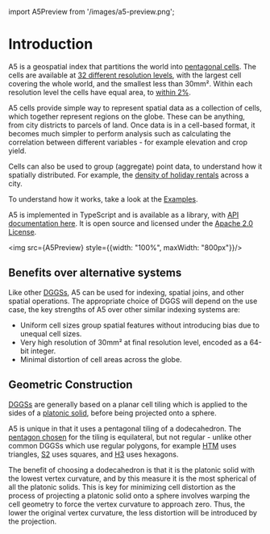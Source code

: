 import A5Preview from '/images/a5-preview.png';

# Introduction
  
A5 is a geospatial index that partitions the world into [pentagonal cells](/examples/teohedron-dodecahedron). The cells are available at [32 different resolution levels](/examples/hierarchy), with the largest cell covering the whole world, and the smallest less than 30mm². Within each resolution level the cells have equal area, to [within 2%](../examples/area).

A5 cells provide simple way to represent spatial data as a collection of cells, which together represent regions on the globe. These can be anything, from city districts to parcels of land. Once data is in a cell-based format, it becomes much simpler to perform analysis such as calculating the correlation between different variables - for example elevation and crop yield.

Cells can also be used to group (aggregate) point data, to understand how it spatially distributed. For example, the [density of holiday rentals](/examples/airbnb) across a city.

To understand how it works, take a look at the [Examples](/examples).

A5 is implemented in TypeScript and is available as a library, with [API documentation here](/docs/api-reference/). It is open source and licensed under the [Apache 2.0 License](https://www.apache.org/licenses/LICENSE-2.0.txt).

<img src={A5Preview} style={{width: "100%", maxWidth: "800px"}}/>

## Benefits over alternative systems

Like other [DGGSs](/docs/technical/dggs), A5 can be used for indexing, spatial joins, and other spatial operations. The appropriate choice of DGGS will depend on the use case, the key strengths of A5 over other similar indexing systems are:

- Uniform cell sizes group spatial features without introducing bias due to unequal cell sizes.
- Very high resolution of 30mm² at final resolution level, encoded as a 64-bit integer. 
- Minimal distortion of cell areas across the globe.

## Geometric Construction

[DGGSs](/docs/technical/dggs) are generally based on a planar cell tiling which is applied to the sides of a [platonic solid](/docs/technical/platonic-solids), before being projected onto a sphere.

A5 is unique in that it uses a pentagonal tiling of a dodecahedron. The [pentagon chosen](/docs/technical/the-pentagon-that-could) for the tiling is equilateral, but not regular - unlike other common DGGSs which use regular polygons, for example [HTM](https://www.microsoft.com/en-us/research/wp-content/uploads/2005/09/tr-2005-123.pdf) uses triangles, [S2](https://s2geometry.io/) uses squares, and [H3](https://h3geo.org/) uses hexagons.

The benefit of choosing a dodecahedron is that it is the platonic solid with the lowest vertex curvature, and by this measure it is the most spherical of all the platonic solids. This is key for minimizing cell distortion as the process of projecting a platonic solid onto a sphere involves warping the cell geometry to force the vertex curvature to approach zero. Thus, the lower the original vertex curvature, the less distortion will be introduced by the projection.